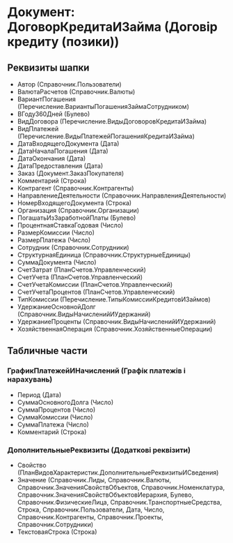 ﻿# Документ: ДоговорКредитаИЗайма (Договір кредиту (позики))

## Реквизиты шапки

- Автор (Справочник.Пользователи)
- ВалютаРасчетов (Справочник.Валюты)
- ВариантПогашения (Перечисление.ВариантыПогашенияЗаймаСотрудником)
- ВГоду360Дней (Булево)
- ВидДоговора (Перечисление.ВидыДоговоровКредитаИЗайма)
- ВидПлатежей (Перечисление.ВидыПлатежейПогашенияКредитаИЗайма)
- ДатаВходящегоДокумента (Дата)
- ДатаНачалаПогашения (Дата)
- ДатаОкончания (Дата)
- ДатаПредоставления (Дата)
- Заказ (Документ.ЗаказПокупателя)
- Комментарий (Строка)
- Контрагент (Справочник.Контрагенты)
- НаправлениеДеятельности (Справочник.НаправленияДеятельности)
- НомерВходящегоДокумента (Строка)
- Организация (Справочник.Организации)
- ПогашатьИзЗаработнойПлаты (Булево)
- ПроцентнаяСтавкаГодовая (Число)
- РазмерКомиссии (Число)
- РазмерПлатежа (Число)
- Сотрудник (Справочник.Сотрудники)
- СтруктурнаяЕдиница (Справочник.СтруктурныеЕдиницы)
- СуммаДокумента (Число)
- СчетЗатрат (ПланСчетов.Управленческий)
- СчетУчета (ПланСчетов.Управленческий)
- СчетУчетаКомиссии (ПланСчетов.Управленческий)
- СчетУчетаПроцентов (ПланСчетов.Управленческий)
- ТипКомиссии (Перечисление.ТипыКомиссииКредитовИЗаймов)
- УдержаниеОсновнойДолг (Справочник.ВидыНачисленийИУдержаний)
- УдержаниеПроценты (Справочник.ВидыНачисленийИУдержаний)
- ХозяйственнаяОперация (Справочник.ХозяйственныеОперации)

## Табличные части

### ГрафикПлатежейИНачислений (Графік платежів і нарахувань)

- Период (Дата)
- СуммаОсновногоДолга (Число)
- СуммаПроцентов (Число)
- СуммаКомиссии (Число)
- СуммаПлатежа (Число)
- Комментарий (Строка)

### ДополнительныеРеквизиты (Додаткові реквізити)

- Свойство (ПланВидовХарактеристик.ДополнительныеРеквизитыИСведения)
- Значение (Справочник.Лиды, Справочник.Валюты, Справочник.ЗначенияСвойствОбъектов, Справочник.Номенклатура, Справочник.ЗначенияСвойствОбъектовИерархия, Булево, Справочник.ФизическиеЛица, Справочник.ТранспортныеСредства, Строка, Справочник.Пользователи, Дата, Число, Справочник.Контрагенты, Справочник.Проекты, Справочник.Сотрудники)
- ТекстоваяСтрока (Строка)

